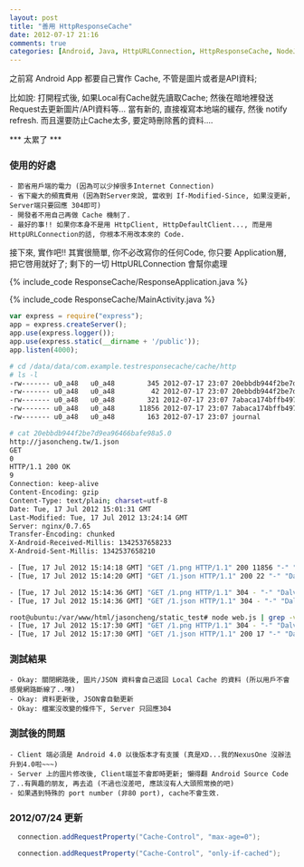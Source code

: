 ```yaml
---
layout: post
title: "善用 HttpResponseCache"
date: 2012-07-17 21:16
comments: true
categories: [Android, Java, HttpURLConnection, HttpResponseCache, NodeJS]
---
```


之前寫 Android App 都要自己實作 Cache, 不管是圖片或者是API資料; 

比如說: 打開程式後, 如果Local有Cache就先讀取Cache; 然後在暗地裡發送Request去更新圖片/API資料等...
當有新的, 直接複寫本地端的緩存, 然後 notify refresh.  而且還要防止Cache太多, 要定時刪除舊的資料....

*** 太累了 ***


### 使用的好處 ###
    - 節省用戶端的電力 (因為可以少掉很多Internet Connection)
    - 省下龐大的頻寬費用 (因為對Server來說, 當收到 If-Modified-Since, 如果沒更新, Server端只要回應 304即可)
    - 開發者不用自己再做 Cache 機制了.
    - 最好的事!! 如果你本身不是用 HttpClient, HttpDefaultClient..., 而是用 HttpURLConnection的話, 你根本不用改本來的 Code.


接下來, 實作吧!! 其實很簡單, 你不必改寫你的任何Code, 
你只要 Application層, 把它啓用就好了; 剩下的一切 HttpURLConnection 會幫你處理

{% include_code ResponseCache/ResponseApplication.java %}

{% include_code ResponseCache/MainActivity.java %}

``` js 接下來用 NodeJS 寫個簡單的Static File Server
var express = require("express");
app = express.createServer();
app.use(express.logger());
app.use(express.static(__dirname + '/public'));
app.listen(4000);
```

``` sh 每個Request都會產生兩隻檔案, 一個是實體檔案, 一個是 HTTP Header 資料
# cd /data/data/com.example.testresponsecache/cache/http
# ls -l
-rw------- u0_a48   u0_a48        345 2012-07-17 23:07 20ebbdb944f2be7d9ea96466bafe98a5.0
-rw------- u0_a48   u0_a48         42 2012-07-17 23:07 20ebbdb944f2be7d9ea96466bafe98a5.1
-rw------- u0_a48   u0_a48        321 2012-07-17 23:07 7abaca174bffb497cea054db94961804.0
-rw------- u0_a48   u0_a48      11856 2012-07-17 23:07 7abaca174bffb497cea054db94961804.1
-rw------- u0_a48   u0_a48        163 2012-07-17 23:07 journal
```

``` sh 整個的運作的關鍵就在 Last-Modified
# cat 20ebbdb944f2be7d9ea96466bafe98a5.0
http://jasoncheng.tw/1.json
GET
0
HTTP/1.1 200 OK
9
Connection: keep-alive
Content-Encoding: gzip
Content-Type: text/plain; charset=utf-8
Date: Tue, 17 Jul 2012 15:01:31 GMT
Last-Modified: Tue, 17 Jul 2012 13:24:14 GMT
Server: nginx/0.7.65
Transfer-Encoding: chunked
X-Android-Received-Millis: 1342537658233
X-Android-Sent-Millis: 1342537658210
```

``` sh 第1次執行
- [Tue, 17 Jul 2012 15:14:18 GMT] "GET /1.png HTTP/1.1" 200 11856 "-" "Dalvik/1.6.0 (Linux; U; Android 4.1; sdk Build/JRN83C)"
- [Tue, 17 Jul 2012 15:14:20 GMT] "GET /1.json HTTP/1.1" 200 22 "-" "Dalvik/1.6.0 (Linux; U; Android 4.1; sdk Build/JRN83C)"
```

``` sh 第2次執行, Server 好輕鬆, 只要回304就好了, 省下多少頻寬阿
- [Tue, 17 Jul 2012 15:14:36 GMT] "GET /1.png HTTP/1.1" 304 - "-" "Dalvik/1.6.0 (Linux; U; Android 4.1; sdk Build/JRN83C)"
- [Tue, 17 Jul 2012 15:14:36 GMT] "GET /1.json HTTP/1.1" 304 - "-" "Dalvik/1.6.0 (Linux; U; Android 4.1; sdk Build/JRN83C)"
```

``` sh 修改1.json檔案後, Last-modified 改變了, 所以重新抓一次, 所以 Status Code 變回 200 Okay!
root@ubuntu:/var/www/html/jasoncheng/static_test# node web.js | grep -v favicon
- [Tue, 17 Jul 2012 15:17:30 GMT] "GET /1.png HTTP/1.1" 304 - "-" "Dalvik/1.6.0 (Linux; U; Android 4.1; sdk Build/JRN83C)"
- [Tue, 17 Jul 2012 15:17:30 GMT] "GET /1.json HTTP/1.1" 200 17 "-" "Dalvik/1.6.0 (Linux; U; Android 4.1; sdk Build/JRN83C)"
```

### 測試結果 ###
    - Okay: 關閉網路後, 圖片/JSON 資料會自己返回 Local Cache 的資料 (所以用戶不會感覺網路斷線了..嘿)
    - Okay: 資料更新後, JSON會自動更新
    - Okay: 檔案沒改變的條件下, Server 只回應304

### 測試後的問題 ###
    - Client 端必須是 Android 4.0 以後版本才有支援 (真是XD...我的NexusOne 沒辦法升到4.0啦~~~)
    - Server 上的圖片修改後, Client端並不會即時更新; 懶得翻 Android Source Code了..有興趣的朋友, 再去追 (不過也沒差吧, 應該沒有人大頭照常換的吧)
    - 如果遇到特殊的 port number (非80 port), cache不會生效.

### 2012/07/24 更新 ###

``` java Force a network response
  connection.addRequestProperty("Cache-Control", "max-age=0");
```

``` java Force a cache response
  connection.addRequestProperty("Cache-Control", "only-if-cached");
```
